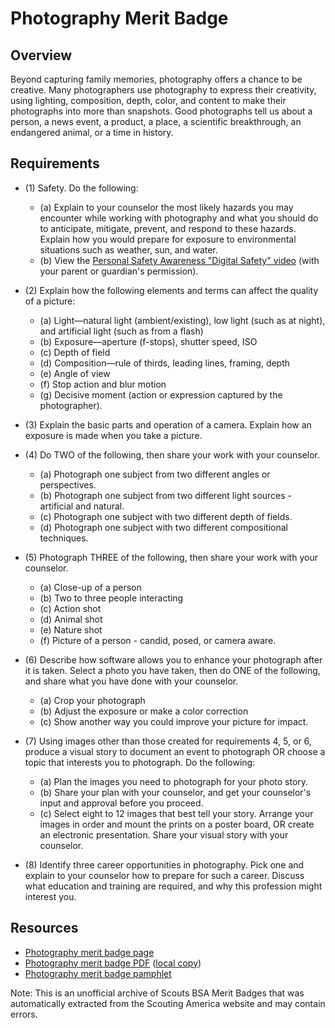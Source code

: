 

# Photography Merit Badge


## Overview



Beyond capturing family memories, photography offers a chance to be creative. Many photographers use photography to express their creativity, using lighting, composition, depth, color, and content to make their photographs into more than snapshots. Good photographs tell us about a person, a news event, a product, a place, a scientific breakthrough, an endangered animal, or a time in history.

## Requirements

* (1) Safety. Do the following:
    * (a) Explain to your counselor the most likely hazards you may encounter while working with photography and what you should do to anticipate, mitigate, prevent, and respond to these hazards. Explain how you would prepare for exposure to environmental situations such as weather, sun, and water.
    * (b) View the [Personal Safety Awareness "Digital Safety" video](https://www.scouting.org/training/youth-protection/scouts-bsa/) (with your parent or guardian's permission).


* (2) Explain how the following elements and terms can affect the quality of a picture:
    * (a) Light—natural light (ambient/existing), low light (such as at night), and artificial light (such as from a flash)
    * (b) Exposure—aperture (f-stops), shutter speed, ISO
    * (c) Depth of field
    * (d) Composition—rule of thirds, leading lines, framing, depth
    * (e) Angle of view
    * (f) Stop action and blur motion
    * (g) Decisive moment (action or expression captured by the photographer).


* (3) Explain the basic parts and operation of a camera. Explain how an exposure is made when you take a picture.
* (4) Do TWO of the following, then share your work with your counselor.
    * (a) Photograph one subject from two different angles or perspectives.
    * (b) Photograph one subject from two different light sources - artificial and natural.
    * (c) Photograph one subject with two different depth of fields.
    * (d) Photograph one subject with two different compositional techniques.


* (5) Photograph THREE of the following, then share your work with your counselor.
    * (a) Close-up of a person
    * (b) Two to three people interacting
    * (c) Action shot
    * (d) Animal shot
    * (e) Nature shot
    * (f) Picture of a person - candid, posed, or camera aware.


* (6) Describe how software allows you to enhance your photograph after it is taken. Select a photo you have taken, then do ONE of the following, and share what you have done with your counselor.
    * (a) Crop your photograph
    * (b) Adjust the exposure or make a color correction
    * (c) Show another way you could improve your picture for impact.


* (7) Using images other than those created for requirements 4, 5, or 6, produce a visual story to document an event to photograph OR choose a topic that interests you to photograph. Do the following:
    * (a) Plan the images you need to photograph for your photo story.
    * (b) Share your plan with your counselor, and get your counselor's input and approval before you proceed.
    * (c) Select eight to 12 images that best tell your story. Arrange your images in order and mount the prints on a poster board, OR create an electronic presentation. Share your visual story with your counselor.


* (8) Identify three career opportunities in photography. Pick one and explain to your counselor how to prepare for such a career. Discuss what education and training are required, and why this profession might interest you.


## Resources

- [Photography merit badge page](https://www.scouting.org/merit-badges/photography/)
- [Photography merit badge PDF](https://filestore.scouting.org/filestore/Merit_Badge_ReqandRes/Pamphlets/Photography_2020.pdf) ([local copy](files/photography-merit-badge.pdf))
- [Photography merit badge pamphlet](https://www.scoutshop.org/photography-merit-badge-pamphlet-655192.html)

Note: This is an unofficial archive of Scouts BSA Merit Badges that was automatically extracted from the Scouting America website and may contain errors.